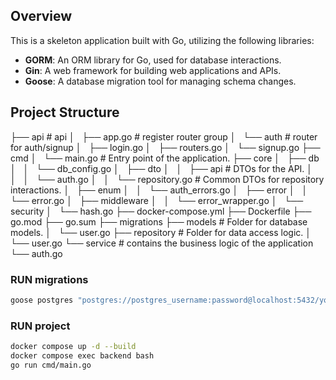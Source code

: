 ## Overview

This is a skeleton application built with Go, utilizing the following libraries:

- **GORM**: An ORM library for Go, used for database interactions.
- **Gin**: A web framework for building web applications and APIs.
- **Goose**: A database migration tool for managing schema changes.


## Project Structure

├── api                     # api
│   ├── app.go              # register router group
│   └── auth                # router for auth/signup
│       ├── login.go
│       ├── routers.go
│       └── signup.go
├── cmd
│   └── main.go             # Entry point of the application.
├── core
│   ├── db
│   │   └── db_config.go
│   ├── dto
│   │   ├── api             # DTOs for the API.
│   │   │   └── auth.go
│   │   └── repository.go   # Common DTOs for repository interactions.
│   ├── enum
│   │   └── auth_errors.go
│   ├── error
│   │   └── error.go
│   ├── middleware
│   │   └── error_wrapper.go
│   └── security
│       └── hash.go
├── docker-compose.yml
├── Dockerfile
├── go.mod
├── go.sum
├── migrations
├── models                  # Folder for database models.
│   └── user.go
├── repository              # Folder for data access logic.
│   └── user.go
└── service                 # contains the business logic of the application
    └── auth.go

### RUN migrations
```bash
goose postgres "postgres://postgres_username:password@localhost:5432/your_database_name?sslmode=disable" up
```

### RUN project
```bash
docker compose up -d --build
docker compose exec backend bash
go run cmd/main.go
```
